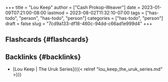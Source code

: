 +++
title = "Lou Keep"
author = ["Cash Prokop-Weaver"]
date = 2023-01-09T07:21:00-08:00
lastmod = 2023-08-02T11:32:10-07:00
tags = ["has-todo", "person", "has-todo", "person"]
categories = ["has-todo", "person"]
draft = false
slug = "7cd9a133-df18-460c-94dd-c66ad1e999d4"
+++

## Flashcards {#flashcards}


## Backlinks {#backlinks}

-   [Lou Keep | The Uruk Series]({{< relref "lou_keep_the_uruk_series.md" >}})
